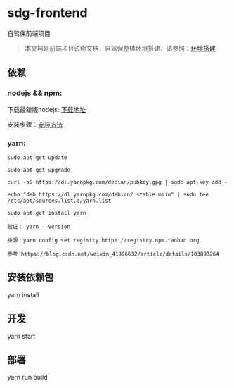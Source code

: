 # sdg-frontend
自驾保前端项目

>本文档是前端项目说明文档，自驾保整体环境搭建，请参照：[环境搭建](https://github.com/SelfDriveGuard/sdg-engine/blob/master/docs/setup/setup.md)


## 依赖

### nodejs && npm:
下载最新版nodejs:  [下载地址](https://nodejs.org/en/download/)

安装步骤：[安装方法](https://github.com/nodejs/help/wiki/Installation)

### yarn: 
```
sudo apt-get update

sudo apt-get upgrade

curl -sS https://dl.yarnpkg.com/debian/pubkey.gpg | sudo apt-key add -
 
echo "deb https://dl.yarnpkg.com/debian/ stable main" | sudo tee /etc/apt/sources.list.d/yarn.list

sudo apt-get install yarn

验证： yarn --version

换源：yarn config set registry https://registry.npm.taobao.org

参考 https://blog.csdn.net/weixin_41996632/article/details/103893264
```
## 安装依赖包
yarn install

## 开发
yarn start

## 部署
yarn run build

